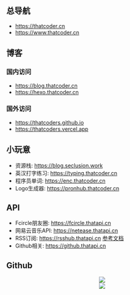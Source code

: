## 总导航
- https://thatcoder.cn
- https://www.thatcoder.cn

## 博客
### 国内访问
- https://blog.thatcoder.cn
- https://hexo.thatcoder.cn
### 国外访问
- https://thatcoders.github.io
- https://thatcoders.vercel.app

## 小玩意
- 资源栈: https://blog.seclusion.work
- 英汉打字练习: https://typing.thatcoder.cn
- 程序员单词: https://enc.thatcoder.cn
- Logo生成器: https://pronhub.thatcoder.cn

## API
- Fcircle朋友圈: https://fcircle.thatapi.cn
- 网易云音乐API: https://netease.thatapi.cn
- RSS订阅: https://rsshub.thatapi.cn [参考文档](https://docs.rsshub.app/)
- Github相关: https://github.thatapi.cn

## Github

<div align="center"> <img src="https://github.thatapi.cn/api?username=ThatCoders&show_icons=true&count_private=true&hide=prs&theme=default_repocard"> </div>

<div align="center"> <img src="https://github.thatapi.cn/api/top-langs/?username=ThatCoders"> </div>
